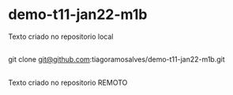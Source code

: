 # demo-t11-jan22-m1b

Texto criado no repositorio local 
##
 git clone git@github.com:tiagoramosalves/demo-t11-jan22-m1b.git

##

Texto criado no repositorio REMOTO
